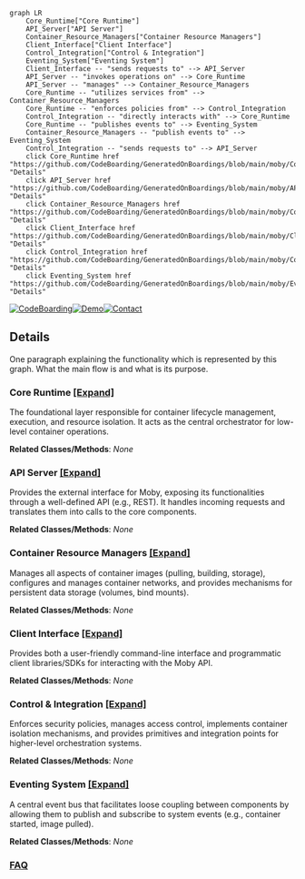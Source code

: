 ```mermaid
graph LR
    Core_Runtime["Core Runtime"]
    API_Server["API Server"]
    Container_Resource_Managers["Container Resource Managers"]
    Client_Interface["Client Interface"]
    Control_Integration["Control & Integration"]
    Eventing_System["Eventing System"]
    Client_Interface -- "sends requests to" --> API_Server
    API_Server -- "invokes operations on" --> Core_Runtime
    API_Server -- "manages" --> Container_Resource_Managers
    Core_Runtime -- "utilizes services from" --> Container_Resource_Managers
    Core_Runtime -- "enforces policies from" --> Control_Integration
    Control_Integration -- "directly interacts with" --> Core_Runtime
    Core_Runtime -- "publishes events to" --> Eventing_System
    Container_Resource_Managers -- "publish events to" --> Eventing_System
    Control_Integration -- "sends requests to" --> API_Server
    click Core_Runtime href "https://github.com/CodeBoarding/GeneratedOnBoardings/blob/main/moby/Core_Runtime.md" "Details"
    click API_Server href "https://github.com/CodeBoarding/GeneratedOnBoardings/blob/main/moby/API_Server.md" "Details"
    click Container_Resource_Managers href "https://github.com/CodeBoarding/GeneratedOnBoardings/blob/main/moby/Container_Resource_Managers.md" "Details"
    click Client_Interface href "https://github.com/CodeBoarding/GeneratedOnBoardings/blob/main/moby/Client_Interface.md" "Details"
    click Control_Integration href "https://github.com/CodeBoarding/GeneratedOnBoardings/blob/main/moby/Control_Integration.md" "Details"
    click Eventing_System href "https://github.com/CodeBoarding/GeneratedOnBoardings/blob/main/moby/Eventing_System.md" "Details"
```

[![CodeBoarding](https://img.shields.io/badge/Generated%20by-CodeBoarding-9cf?style=flat-square)](https://github.com/CodeBoarding/CodeBoarding)[![Demo](https://img.shields.io/badge/Try%20our-Demo-blue?style=flat-square)](https://www.codeboarding.org/demo)[![Contact](https://img.shields.io/badge/Contact%20us%20-%20contact@codeboarding.org-lightgrey?style=flat-square)](mailto:contact@codeboarding.org)

## Details

One paragraph explaining the functionality which is represented by this graph. What the main flow is and what is its purpose.

### Core Runtime [[Expand]](./Core_Runtime.md)
The foundational layer responsible for container lifecycle management, execution, and resource isolation. It acts as the central orchestrator for low-level container operations.


**Related Classes/Methods**: _None_

### API Server [[Expand]](./API_Server.md)
Provides the external interface for Moby, exposing its functionalities through a well-defined API (e.g., REST). It handles incoming requests and translates them into calls to the core components.


**Related Classes/Methods**: _None_

### Container Resource Managers [[Expand]](./Container_Resource_Managers.md)
Manages all aspects of container images (pulling, building, storage), configures and manages container networks, and provides mechanisms for persistent data storage (volumes, bind mounts).


**Related Classes/Methods**: _None_

### Client Interface [[Expand]](./Client_Interface.md)
Provides both a user-friendly command-line interface and programmatic client libraries/SDKs for interacting with the Moby API.


**Related Classes/Methods**: _None_

### Control & Integration [[Expand]](./Control_Integration.md)
Enforces security policies, manages access control, implements container isolation mechanisms, and provides primitives and integration points for higher-level orchestration systems.


**Related Classes/Methods**: _None_

### Eventing System [[Expand]](./Eventing_System.md)
A central event bus that facilitates loose coupling between components by allowing them to publish and subscribe to system events (e.g., container started, image pulled).


**Related Classes/Methods**: _None_



### [FAQ](https://github.com/CodeBoarding/GeneratedOnBoardings/tree/main?tab=readme-ov-file#faq)